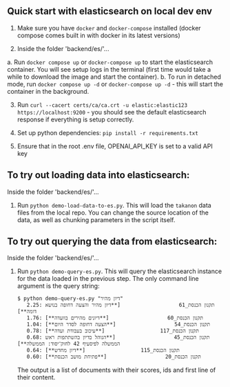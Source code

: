 ## Quick start with elasticsearch on local dev env

1. Make sure you have `docker` and `docker-compose` installed (docker compose comes built in with docker in its latest versions)

2. Inside the folder 'backend/es/'...

  a. Run `docker compose up` or `docker-compose up` to start the elasticsearch container. You will see setup logs in the terminal (first time would take a while to download the image and start the container).
  b. To run in detached mode, run `docker compose up -d` or `docker-compose up -d` - this will start the container in the background.

3. Run `curl --cacert certs/ca/ca.crt -u elastic:elastic123 https://localhost:9200` - you should see the default elasticsearch response if everything is setup correctly.

4. Set up python dependencies: `pip install -r requirements.txt`

5. Ensure that in the root .env file, OPENAI_API_KEY is set to a valid API key

## To try out loading data into elasticsearch:

Inside the folder 'backend/es/'...

1. Run `python demo-load-data-to-es.py`.
   This will load the `takanon` data files from the local repo.
   You can change the source location of the data, as well as chunking parameters in the script itself.

## To try out querying the data from elasticsearch:

Inside the folder 'backend/es/'...

1. Run `python demo-query-es.py`.
   This will query the elasticsearch instance for the data loaded in the previous step.
   The only command line argument is the query string:

   ```
   $ python demo-query-es.py "דיון מהיר"
      2.25: תקנון הכנסת_61                   [**דיון מהיר והצעה דחופה בנושא דומה**]
      1.76: תקנון הכנסת_60                   [**דיונים מהירים בוועדה**]
      1.04: תקנון הכנסת_54                   [**הצעה דחופה לסדר היום**]
      0.78: תקנון הכנסת_117                  [**עיכוב בעבודת ועדה**]
      0.68: תקנון הכנסת_45                   [**הנוהל בדיון בהשתתפות ראש הממשלה לפיסעיף 42 לחוק־יסוד: הממשלה**]
      0.64: תקנון הכנסת_115                  [**דיון מחדש**]
      0.60: תקנון הכנסת_20                   [**פתיחת מושב הכנסת**]
   ```
   The output is a list of documents with their scores, ids and first line of their content.
   
